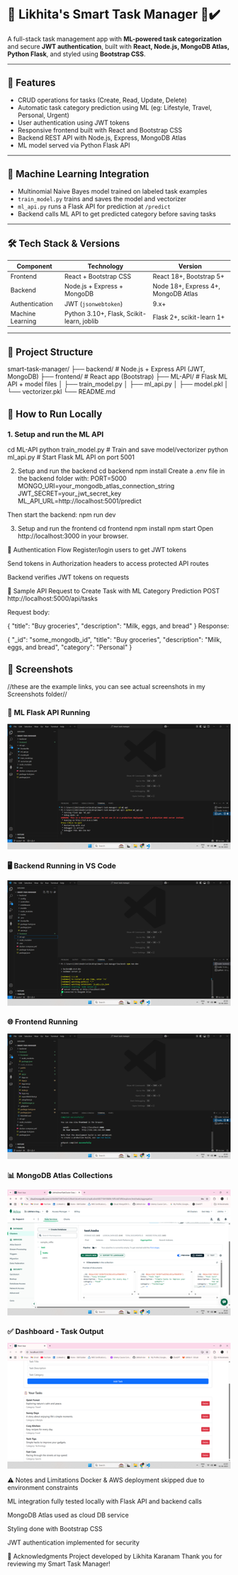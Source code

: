 # 📝 Likhita's Smart Task Manager 🧠✔️

A full-stack task management app with **ML-powered task categorization** and secure **JWT authentication**, built with **React, Node.js, MongoDB Atlas, Python Flask**, and styled using **Bootstrap CSS**.

---

## 🚀 Features

- CRUD operations for tasks (Create, Read, Update, Delete)
- Automatic task category prediction using ML (eg: Lifestyle, Travel, Personal, Urgent)
- User authentication using JWT tokens
- Responsive frontend built with React and Bootstrap CSS
- Backend REST API with Node.js, Express, MongoDB Atlas
- ML model served via Python Flask API

---

## 🧠 Machine Learning Integration

- Multinomial Naive Bayes model trained on labeled task examples
- `train_model.py` trains and saves the model and vectorizer
- `ml_api.py` runs a Flask API for prediction at `/predict`
- Backend calls ML API to get predicted category before saving tasks

---

## 🛠 Tech Stack & Versions

| Component          | Technology                 | Version          |
|--------------------|----------------------------|------------------|
| Frontend           | React + Bootstrap CSS      | React 18+, Bootstrap 5+ |
| Backend            | Node.js + Express + MongoDB| Node 18+, Express 4+, MongoDB Atlas |
| Authentication     | JWT (`jsonwebtoken`)       | 9.x+             |
| Machine Learning   | Python 3.10+, Flask, Scikit-learn, joblib | Flask 2+, scikit-learn 1+ |
  
---

## 📁 Project Structure

smart-task-manager/
├── backend/ # Node.js + Express API (JWT, MongoDB)
├── frontend/ # React app (Bootstrap)
├── ML-API/ # Flask ML API + model files
│ ├── train_model.py
│ ├── ml_api.py
│ ├── model.pkl
│ └── vectorizer.pkl
└── README.md

## 🔧 How to Run Locally

### 1. Setup and run the ML API

cd ML-API
python train_model.py     # Train and save model/vectorizer
python ml_api.py          # Start Flask ML API on port 5001

2. Setup and run the backend
cd backend
npm install
Create a .env file in the backend folder with:
PORT=5000
MONGO_URI=your_mongodb_atlas_connection_string
JWT_SECRET=your_jwt_secret_key
ML_API_URL=http://localhost:5001/predict

Then start the backend:
npm run dev

3. Setup and run the frontend
cd frontend
npm install
npm start
Open http://localhost:3000 in your browser.

🔐 Authentication Flow
Register/login users to get JWT tokens

Send tokens in Authorization headers to access protected API routes

Backend verifies JWT tokens on requests

📝 Sample API Request to Create Task with ML Category Prediction
POST http://localhost:5000/api/tasks

Request body:

{
  "title": "Buy groceries",
  "description": "Milk, eggs, and bread"
}
Response:

{
  "_id": "some_mongodb_id",
  "title": "Buy groceries",
  "description": "Milk, eggs, and bread",
  "category": "Personal"
}

## 📸 Screenshots
//these are the example links, you can see actual screenshots in my Screenshots folder//
### 🧠 ML Flask API Running
![ML Flask](./Screenshots/ML%20Flask%20running-connection%20in%20VS%20code.png)

### 🖥️ Backend Running in VS Code
![Backend](./Screenshots/Backendrunning-connection-output%20in%20VS%20CODE.png)

### 🌐 Frontend Running
![Frontend](./Screenshots/Frontend%20running-connection%20in%20VS%20code.png)

### 📊 MongoDB Atlas Collections
![MongoDB](./Screenshots/MongoDB-test.tasks-Data%20Collections.png)

### ✅ Dashboard - Task Output
![Dashboard](./Screenshots/dashboard%20UI%20tasks%20output.png)



⚠️ Notes and Limitations
Docker & AWS deployment skipped due to environment constraints

ML integration fully tested locally with Flask API and backend calls

MongoDB Atlas used as cloud DB service

Styling done with Bootstrap CSS

JWT authentication implemented for security

🙌 Acknowledgments
Project developed by Likhita Karanam
Thank you for reviewing my Smart Task Manager!